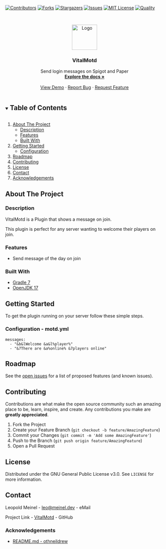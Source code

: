 <!-- PROJECT SHIELDS -->
[![Contributors][contributors-shield]][contributors-url]
[![Forks][forks-shield]][forks-url]
[![Stargazers][stars-shield]][stars-url]
[![Issues][issues-shield]][issues-url]
[![MIT License][license-shield]][license-url]
[![Quality][quality-shield]][quality-url]

<!-- PROJECT LOGO -->
<!--suppress ALL -->
<br />
<p align="center">
  <a href="https://github.com/LeoMeinel/VitalMotd">
    <img src="images/logo.png" alt="Logo" width="80" height="80">
  </a>

<h3 align="center">VitalMotd</h3>

  <p align="center">
    Send login messages on Spigot and Paper
    <br />
    <a href="https://github.com/LeoMeinel/VitalMotd"><strong>Explore the docs »</strong></a>
    <br />
    <br />
    <a href="https://github.com/LeoMeinel/VitalMotd">View Demo</a>
    ·
    <a href="https://github.com/LeoMeinel/VitalMotd/issues">Report Bug</a>
    ·
    <a href="https://github.com/LeoMeinel/VitalMotd/issues">Request Feature</a>
  </p>

<!-- TABLE OF CONTENTS -->
<details open="open">
  <summary><h2 style="display: inline-block">Table of Contents</h2></summary>
  <ol>
    <li>
      <a href="#about-the-project">About The Project</a>
      <ul>
        <li><a href="#description">Description</a></li>
        <li><a href="#features">Features</a></li>
        <li><a href="#built-with">Built With</a></li>
      </ul>
    </li>
    <li>
      <a href="#getting-started">Getting Started</a>
      <ul>
        <li><a href="#configuration - motd.yml">Configuration</a></li>
      </ul>
    </li>
    <li><a href="#roadmap">Roadmap</a></li>
    <li><a href="#contributing">Contributing</a></li>
    <li><a href="#license">License</a></li>
    <li><a href="#contact">Contact</a></li>
    <li><a href="#acknowledgements">Acknowledgements</a></li>
  </ol>
</details>

<!-- ABOUT THE PROJECT -->

## About The Project

### Description

VitalMotd is a Plugin that shows a message on join.

This plugin is perfect for any server wanting to welcome their players on join.

### Features

* Send message of the day on join

### Built With

* [Gradle 7](https://docs.gradle.org/7.4/release-notes.html)
* [OpenJDK 17](https://openjdk.java.net/projects/jdk/17/)

<!-- GETTING STARTED -->

## Getting Started

To get the plugin running on your server follow these simple steps.

### Configuration - motd.yml

```
messages:
  - "&b&lWelcome &a&l%player%"
  - "&7There are &a%online% &7players online"
```

<!-- ROADMAP -->

## Roadmap

See the [open issues](https://github.com/LeoMeinel/VitalMotd/issues) for a list of proposed features (and known
issues).

<!-- CONTRIBUTING -->

## Contributing

Contributions are what make the open source community such an amazing place to be, learn, inspire, and create. Any
contributions you make are **greatly appreciated**.

1. Fork the Project
2. Create your Feature Branch (`git checkout -b feature/AmazingFeature`)
3. Commit your Changes (`git commit -m 'Add some AmazingFeature'`)
4. Push to the Branch (`git push origin feature/AmazingFeature`)
5. Open a Pull Request

<!-- LICENSE -->

## License

Distributed under the GNU General Public License v3.0. See `LICENSE` for more information.

<!-- CONTACT -->

## Contact

Leopold Meinel - [leo@meinel.dev](mailto:leo@meinel.dev) - eMail

Project Link - [VitalMotd](https://github.com/LeoMeinel/VitalMotd) - GitHub

<!-- ACKNOWLEDGEMENTS -->

### Acknowledgements

* [README.md - othneildrew](https://github.com/othneildrew/Best-README-Template)

<!-- MARKDOWN LINKS & IMAGES -->

[contributors-shield]: https://img.shields.io/github/contributors-anon/LeoMeinel/VitalMotd?style=for-the-badge

[contributors-url]: https://github.com/LeoMeinel/VitalMotd/graphs/contributors

[forks-shield]: https://img.shields.io/github/forks/LeoMeinel/VitalMotd?label=Forks&style=for-the-badge

[forks-url]: https://github.com/LeoMeinel/VitalMotd/network/members

[stars-shield]: https://img.shields.io/github/stars/LeoMeinel/VitalMotd?style=for-the-badge

[stars-url]: https://github.com/LeoMeinel/VitalMotd/stargazers

[issues-shield]: https://img.shields.io/github/issues/LeoMeinel/VitalMotd?style=for-the-badge

[issues-url]: https://github.com/LeoMeinel/VitalMotd/issues

[license-shield]: https://img.shields.io/github/license/LeoMeinel/VitalMotd?style=for-the-badge

[license-url]: https://github.com/LeoMeinel/VitalMotd/blob/main/LICENSE

[quality-shield]: https://img.shields.io/codefactor/grade/github/LeoMeinel/VitalMotd?style=for-the-badge

[quality-url]: https://www.codefactor.io/repository/github/LeoMeinel/VitalMotd
